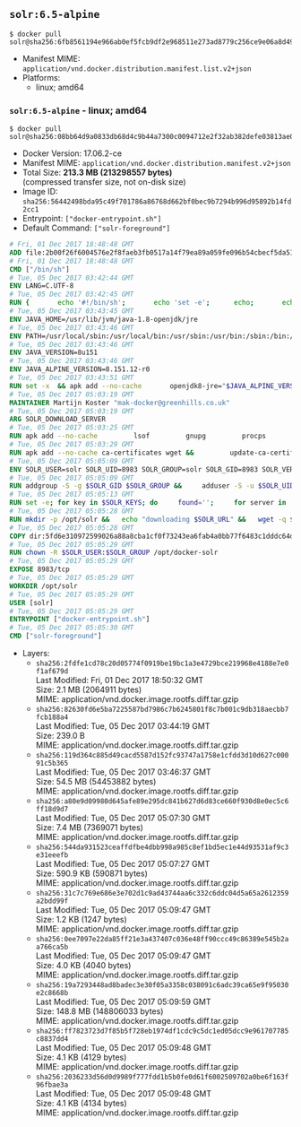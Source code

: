 ## `solr:6.5-alpine`

```console
$ docker pull solr@sha256:6fb8561194e966ab0ef5fcb9df2e968511e273ad8779c256ce9e06a8d49d1418
```

-	Manifest MIME: `application/vnd.docker.distribution.manifest.list.v2+json`
-	Platforms:
	-	linux; amd64

### `solr:6.5-alpine` - linux; amd64

```console
$ docker pull solr@sha256:08bb64d9a0833db68d4c9b44a7300c0094712e2f32ab382defe03813ae0d8d0c
```

-	Docker Version: 17.06.2-ce
-	Manifest MIME: `application/vnd.docker.distribution.manifest.v2+json`
-	Total Size: **213.3 MB (213298557 bytes)**  
	(compressed transfer size, not on-disk size)
-	Image ID: `sha256:56442498bda95c49f701786a86768d662bf0bec9b7294b996d95892b14fd2cc1`
-	Entrypoint: `["docker-entrypoint.sh"]`
-	Default Command: `["solr-foreground"]`

```dockerfile
# Fri, 01 Dec 2017 18:48:48 GMT
ADD file:2b00f26f6004576e2f8faeb3fb0517a14f79ea89a059fe096b54cbecf5da512e in / 
# Fri, 01 Dec 2017 18:48:48 GMT
CMD ["/bin/sh"]
# Tue, 05 Dec 2017 03:42:44 GMT
ENV LANG=C.UTF-8
# Tue, 05 Dec 2017 03:42:45 GMT
RUN { 		echo '#!/bin/sh'; 		echo 'set -e'; 		echo; 		echo 'dirname "$(dirname "$(readlink -f "$(which javac || which java)")")"'; 	} > /usr/local/bin/docker-java-home 	&& chmod +x /usr/local/bin/docker-java-home
# Tue, 05 Dec 2017 03:43:45 GMT
ENV JAVA_HOME=/usr/lib/jvm/java-1.8-openjdk/jre
# Tue, 05 Dec 2017 03:43:46 GMT
ENV PATH=/usr/local/sbin:/usr/local/bin:/usr/sbin:/usr/bin:/sbin:/bin:/usr/lib/jvm/java-1.8-openjdk/jre/bin:/usr/lib/jvm/java-1.8-openjdk/bin
# Tue, 05 Dec 2017 03:43:46 GMT
ENV JAVA_VERSION=8u151
# Tue, 05 Dec 2017 03:43:46 GMT
ENV JAVA_ALPINE_VERSION=8.151.12-r0
# Tue, 05 Dec 2017 03:43:51 GMT
RUN set -x 	&& apk add --no-cache 		openjdk8-jre="$JAVA_ALPINE_VERSION" 	&& [ "$JAVA_HOME" = "$(docker-java-home)" ]
# Tue, 05 Dec 2017 05:03:19 GMT
MAINTAINER Martijn Koster "mak-docker@greenhills.co.uk"
# Tue, 05 Dec 2017 05:03:19 GMT
ARG SOLR_DOWNLOAD_SERVER
# Tue, 05 Dec 2017 05:03:25 GMT
RUN apk add --no-cache         lsof         gnupg         procps         tar         bash
# Tue, 05 Dec 2017 05:03:29 GMT
RUN apk add --no-cache ca-certificates wget &&         update-ca-certificates
# Tue, 05 Dec 2017 05:05:09 GMT
ENV SOLR_USER=solr SOLR_UID=8983 SOLR_GROUP=solr SOLR_GID=8983 SOLR_VERSION=6.5.1 SOLR_URL=https://archive.apache.org/dist/lucene/solr/6.5.1/solr-6.5.1.tgz SOLR_SHA256=7c6a7d4474d5e847a8ddd0a4717d33bf5db07adf17c3d36ad1532c72885bd5d3 SOLR_KEYS=052C5B48A480B9CEA9E218A5F98C13CFA5A135D8 PATH=/opt/solr/bin:/opt/docker-solr/scripts:/usr/local/sbin:/usr/local/bin:/usr/sbin:/usr/bin:/sbin:/bin:/usr/lib/jvm/java-1.8-openjdk/jre/bin:/usr/lib/jvm/java-1.8-openjdk/bin
# Tue, 05 Dec 2017 05:05:09 GMT
RUN addgroup -S -g $SOLR_GID $SOLR_GROUP &&     adduser -S -u $SOLR_UID -G $SOLR_GROUP $SOLR_USER
# Tue, 05 Dec 2017 05:05:13 GMT
RUN set -e; for key in $SOLR_KEYS; do     found='';     for server in       ha.pool.sks-keyservers.net       hkp://keyserver.ubuntu.com:80       hkp://p80.pool.sks-keyservers.net:80       pgp.mit.edu     ; do       echo "  trying $server for $key";       gpg --keyserver "$server" --keyserver-options timeout=10 --recv-keys "$key" && found=yes && break;     done;     test -z "$found" && echo >&2 "error: failed to fetch $key from several disparate servers -- network issues?" && exit 1;   done;   exit 0
# Tue, 05 Dec 2017 05:05:28 GMT
RUN mkdir -p /opt/solr &&   echo "downloading $SOLR_URL" &&   wget -q $SOLR_URL -O /opt/solr.tgz &&   echo "downloading $SOLR_URL.asc" &&   wget -q $SOLR_URL.asc -O /opt/solr.tgz.asc &&   echo "$SOLR_SHA256 */opt/solr.tgz" | sha256sum -c - &&   (>&2 ls -l /opt/solr.tgz /opt/solr.tgz.asc) &&   gpg --batch --verify /opt/solr.tgz.asc /opt/solr.tgz &&   tar -C /opt/solr --extract --file /opt/solr.tgz --strip-components=1 &&   rm /opt/solr.tgz* &&   rm -Rf /opt/solr/docs/ &&   mkdir -p /opt/solr/server/solr/lib /opt/solr/server/solr/mycores /opt/solr/server/logs /docker-entrypoint-initdb.d /opt/docker-solr &&   sed -i -e 's/"\$(whoami)" == "root"/$(id -u) == 0/' /opt/solr/bin/solr &&   sed -i -e 's/lsof -PniTCP:/lsof -t -PniTCP:/' /opt/solr/bin/solr &&   sed -i -e 's/#SOLR_PORT=8983/SOLR_PORT=8983/' /opt/solr/bin/solr.in.sh &&   sed -i -e '/-Dsolr.clustering.enabled=true/ a SOLR_OPTS="$SOLR_OPTS -Dsun.net.inetaddr.ttl=60 -Dsun.net.inetaddr.negative.ttl=60"' /opt/solr/bin/solr.in.sh &&   chown -R $SOLR_USER:$SOLR_GROUP /opt/solr
# Tue, 05 Dec 2017 05:05:28 GMT
COPY dir:5fd6e310972599026a88a8cba1cf0f73243ea6fab4a0bb77f6483c1dddc64d6e in /opt/docker-solr/scripts 
# Tue, 05 Dec 2017 05:05:29 GMT
RUN chown -R $SOLR_USER:$SOLR_GROUP /opt/docker-solr
# Tue, 05 Dec 2017 05:05:29 GMT
EXPOSE 8983/tcp
# Tue, 05 Dec 2017 05:05:29 GMT
WORKDIR /opt/solr
# Tue, 05 Dec 2017 05:05:29 GMT
USER [solr]
# Tue, 05 Dec 2017 05:05:29 GMT
ENTRYPOINT ["docker-entrypoint.sh"]
# Tue, 05 Dec 2017 05:05:30 GMT
CMD ["solr-foreground"]
```

-	Layers:
	-	`sha256:2fdfe1cd78c20d05774f0919be19bc1a3e4729bce219968e4188e7e0f1af679d`  
		Last Modified: Fri, 01 Dec 2017 18:50:32 GMT  
		Size: 2.1 MB (2064911 bytes)  
		MIME: application/vnd.docker.image.rootfs.diff.tar.gzip
	-	`sha256:82630fd6e5ba7225587bd7986c7b6245801f8c7b001c9db318aecbb7fcb188a4`  
		Last Modified: Tue, 05 Dec 2017 03:44:19 GMT  
		Size: 239.0 B  
		MIME: application/vnd.docker.image.rootfs.diff.tar.gzip
	-	`sha256:119d364c885d49cacd5587d152fc93747a1758e1cfdd3d10d627c00091c5b365`  
		Last Modified: Tue, 05 Dec 2017 03:46:37 GMT  
		Size: 54.5 MB (54453882 bytes)  
		MIME: application/vnd.docker.image.rootfs.diff.tar.gzip
	-	`sha256:a80e9d09980d645afe89e295dc841b627d6d83ce660f930d8e0ec5c6ff18d9d7`  
		Last Modified: Tue, 05 Dec 2017 05:07:30 GMT  
		Size: 7.4 MB (7369071 bytes)  
		MIME: application/vnd.docker.image.rootfs.diff.tar.gzip
	-	`sha256:544da931523ceaffdfbe4dbb998a985c8ef1bd5ec1e44d93531af9c3e31eeefb`  
		Last Modified: Tue, 05 Dec 2017 05:07:27 GMT  
		Size: 590.9 KB (590871 bytes)  
		MIME: application/vnd.docker.image.rootfs.diff.tar.gzip
	-	`sha256:31c7c769e686e3e702d1c9ad43744aa6c332c6ddc04d5a65a2612359a2bdd99f`  
		Last Modified: Tue, 05 Dec 2017 05:09:47 GMT  
		Size: 1.2 KB (1247 bytes)  
		MIME: application/vnd.docker.image.rootfs.diff.tar.gzip
	-	`sha256:0ee7097e22da85ff21e3a437407c036e48ff90ccc49c86389e545b2aa766ca5b`  
		Last Modified: Tue, 05 Dec 2017 05:09:47 GMT  
		Size: 4.0 KB (4040 bytes)  
		MIME: application/vnd.docker.image.rootfs.diff.tar.gzip
	-	`sha256:19a7293448ad8badec3e30f05a3358c038091c6adc39ca65e9f95030e2c8668b`  
		Last Modified: Tue, 05 Dec 2017 05:09:59 GMT  
		Size: 148.8 MB (148806033 bytes)  
		MIME: application/vnd.docker.image.rootfs.diff.tar.gzip
	-	`sha256:ff7823723d7f85b5f728eb1974df1cdc9c5dc1ed05dcc9e961707785c8837dd4`  
		Last Modified: Tue, 05 Dec 2017 05:09:48 GMT  
		Size: 4.1 KB (4129 bytes)  
		MIME: application/vnd.docker.image.rootfs.diff.tar.gzip
	-	`sha256:2036233d56d0d9989f777fdd1b5b0fe0d61f6002509702a0be6f163f96fbae3a`  
		Last Modified: Tue, 05 Dec 2017 05:09:48 GMT  
		Size: 4.1 KB (4134 bytes)  
		MIME: application/vnd.docker.image.rootfs.diff.tar.gzip
